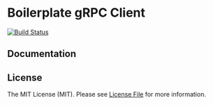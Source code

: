 # Boilerplate gRPC Client

[![Build Status](https://img.shields.io/travis/deshboard/boilerplate-grpc-client.svg?style=flat-square)](https://travis-ci.org/deshboard/boilerplate-grpc-client)


## Documentation


## License

The MIT License (MIT). Please see [License File](LICENSE) for more information.

